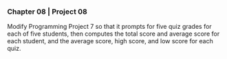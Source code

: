 ### Chapter 08 | Project 08
Modify Programming Project 7 so that it prompts for five quiz grades for each of five students, 
then computes the total score and average score for each student, and the average score, 
high score, and low score for each quiz.